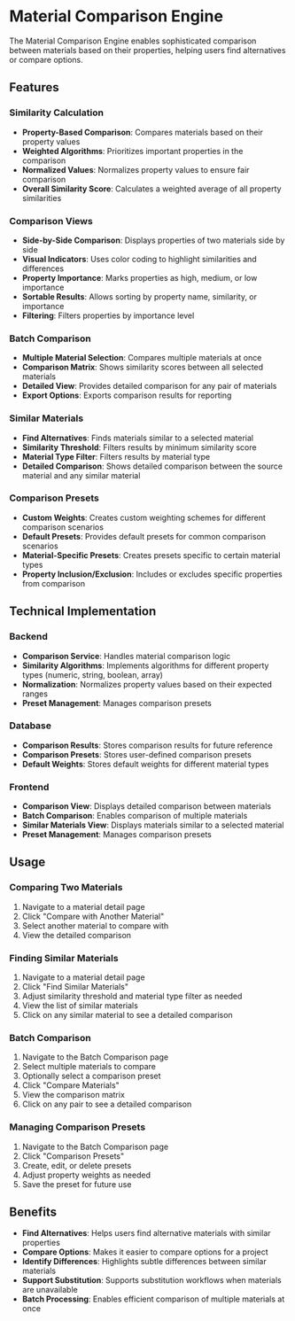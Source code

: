 # Material Comparison Engine

The Material Comparison Engine enables sophisticated comparison between materials based on their properties, helping users find alternatives or compare options.

## Features

### Similarity Calculation

- **Property-Based Comparison**: Compares materials based on their property values
- **Weighted Algorithms**: Prioritizes important properties in the comparison
- **Normalized Values**: Normalizes property values to ensure fair comparison
- **Overall Similarity Score**: Calculates a weighted average of all property similarities

### Comparison Views

- **Side-by-Side Comparison**: Displays properties of two materials side by side
- **Visual Indicators**: Uses color coding to highlight similarities and differences
- **Property Importance**: Marks properties as high, medium, or low importance
- **Sortable Results**: Allows sorting by property name, similarity, or importance
- **Filtering**: Filters properties by importance level

### Batch Comparison

- **Multiple Material Selection**: Compares multiple materials at once
- **Comparison Matrix**: Shows similarity scores between all selected materials
- **Detailed View**: Provides detailed comparison for any pair of materials
- **Export Options**: Exports comparison results for reporting

### Similar Materials

- **Find Alternatives**: Finds materials similar to a selected material
- **Similarity Threshold**: Filters results by minimum similarity score
- **Material Type Filter**: Filters results by material type
- **Detailed Comparison**: Shows detailed comparison between the source material and any similar material

### Comparison Presets

- **Custom Weights**: Creates custom weighting schemes for different comparison scenarios
- **Default Presets**: Provides default presets for common comparison scenarios
- **Material-Specific Presets**: Creates presets specific to certain material types
- **Property Inclusion/Exclusion**: Includes or excludes specific properties from comparison

## Technical Implementation

### Backend

- **Comparison Service**: Handles material comparison logic
- **Similarity Algorithms**: Implements algorithms for different property types (numeric, string, boolean, array)
- **Normalization**: Normalizes property values based on their expected ranges
- **Preset Management**: Manages comparison presets

### Database

- **Comparison Results**: Stores comparison results for future reference
- **Comparison Presets**: Stores user-defined comparison presets
- **Default Weights**: Stores default weights for different material types

### Frontend

- **Comparison View**: Displays detailed comparison between materials
- **Batch Comparison**: Enables comparison of multiple materials
- **Similar Materials View**: Displays materials similar to a selected material
- **Preset Management**: Manages comparison presets

## Usage

### Comparing Two Materials

1. Navigate to a material detail page
2. Click "Compare with Another Material"
3. Select another material to compare with
4. View the detailed comparison

### Finding Similar Materials

1. Navigate to a material detail page
2. Click "Find Similar Materials"
3. Adjust similarity threshold and material type filter as needed
4. View the list of similar materials
5. Click on any similar material to see a detailed comparison

### Batch Comparison

1. Navigate to the Batch Comparison page
2. Select multiple materials to compare
3. Optionally select a comparison preset
4. Click "Compare Materials"
5. View the comparison matrix
6. Click on any pair to see a detailed comparison

### Managing Comparison Presets

1. Navigate to the Batch Comparison page
2. Click "Comparison Presets"
3. Create, edit, or delete presets
4. Adjust property weights as needed
5. Save the preset for future use

## Benefits

- **Find Alternatives**: Helps users find alternative materials with similar properties
- **Compare Options**: Makes it easier to compare options for a project
- **Identify Differences**: Highlights subtle differences between similar materials
- **Support Substitution**: Supports substitution workflows when materials are unavailable
- **Batch Processing**: Enables efficient comparison of multiple materials at once
